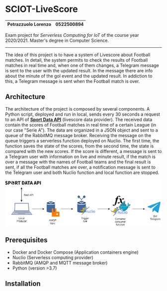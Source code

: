 # SCIOT-LiveScore
| **Petrazzuolo Lorenzo** | **0522500894** |
| --- | --- | 

Exam project for _Serverless Computing for IoT_ of the course year 2020/2021. Master's degree in Computer Science. 
___

The idea of this project is to have a system of Livescore about Football matches. In detail, the system permits to check the results of Football matches in real time and, when one of them changes, a Telegram message is sent to the user with the updated result. In the message there are info about the minute of the gol event and the updated result. In addiction to this, a Telegram message is sent when the Football match is over. 

## Architecture

The architecture of the project is composed by several components. A Python script, deployed and run in local, sends every 30 seconds a request to an API of [__Sport Data API__](https://sportdataapi.com/) (livescore data provider). The received data contain the scores of Football matches in real time of a certain League (in our case "Serie A"). The data are organized in a JSON object and sent to a queue of the RabbitMQ message broker. Receiving the message on the queue triggers a serverless function deployed on Nuclio. The first time, the function saves the state of the scores, from the second time, the state is compared with the new scores. If the score is different, a message is sent to a Telegram user with information on live and minute result, if the match is over a message with the names of Football teams and the final result is sent, if all the Football matches are over, a notification message is sent to the Telegram user and both Nuclio function and local function are stopped. 

![architecture](./media/architecture.png)

## Prerequisites

- Docker and Docker Compose (Application containers engine)
- Nuclio (Serverless computing provider)
- RabbitMQ (AMQP and MQTT message broker)
- Python (version >3.7)

## Installation



